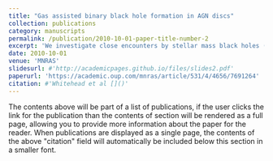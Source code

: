 ```yaml
---
title: "Gas assisted binary black hole formation in AGN discs"
collection: publications
category: manuscripts
permalink: /publication/2010-10-01-paper-title-number-2
excerpt: 'We investigate close encounters by stellar mass black holes (BHs) in the gaseous discs of active galactic nuclei (AGNs) as a potential formation channel of binary black holes (BBHs). We perform a series of 2D isothermal viscous hydrodynamical simulations within a shearing box prescription using the Eulerian grid code Athena++. We co-evolve the embedded BHs with the gas keeping track of the energetic dissipation and torquing of the BBH by gas gravitation and inertial forces. To probe the dependence of capture on the initial conditions, we discuss a suite of 345 simulations spanning BBH impact parameter ($$b$$) and local AGN disc density ($$\rho_0$$). We identify a clear region in $$b$$ − $$\rho_0$$ space where gas assisted BBH capture is efficient. We find that the presence of gas leads to strong energetic dissipation during close encounters between unbound BHs, forming stably bound eccentric BBHs. We find that the gas dissipation during close encounters increases for systems with increased disc density and deeper periapsis passages rp, fitting a power law such that $$\Delta E \propto \rho_0^\alpha r_p^\beta$$, where {α, β} = {1.01 ± 0.04, −0.43 ± 0.03}. Alternatively, the gas dissipation is approximately $$\Delta E = 4.3M_d v_\mathrm{H} v_p$$, where $$M_d$$ is the mass of a single BH minidisc just prior to the encounter when the binary separation is $$2r_\mathrm{H}$$ (two binary Hill radii), $$v_\mathrm{H}$$ and $$v_p$$ are the relative BH velocities at $$2r_\mathrm{H}$$ and at the first closest approach, respectively. We derive a prescription for capture which can be used in semi-analytical models of AGN. We do not find the dissipative dynamics observed in these systems to be in agreement with the simple gas dynamical friction models often used in the literature.'
date: 2010-10-01
venue: 'MNRAS'
slidesurl: #'http://academicpages.github.io/files/slides2.pdf'
paperurl: 'https://academic.oup.com/mnras/article/531/4/4656/7691264'
citation: #'Whitehead et al []()'
---
```


The contents above will be part of a list of publications, if the user clicks the link for the publication than the contents of section will be rendered as a full page, allowing you to provide more information about the paper for the reader. When publications are displayed as a single page, the contents of the above "citation" field will automatically be included below this section in a smaller font.